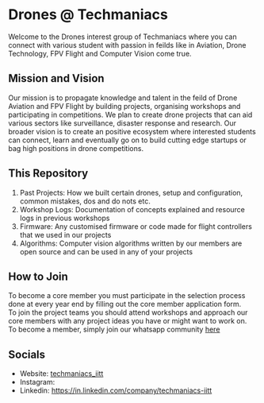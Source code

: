 # Drones @ Techmaniacs

Welcome to the Drones interest group of Techmaniacs where you can connect with various student with passion in feilds like in Aviation, Drone Technology, FPV Flight and Computer Vision come true.  

## Mission and Vision  

Our mission is to propagate knowledge and talent in the feild of Drone Aviation and FPV Flight by building projects, organising workshops and participating in competitions. We plan to create drone projects that can aid various sectors like surveillance, disaster response and research. Our broader vision is to create an positive ecosystem where interested students can connect, learn and eventually go on to build cutting edge startups or bag high positions in drone competitions.  

## This Repository  

1. Past Projects: How we built certain drones, setup and configuration, common mistakes, dos and do nots etc.
2. Workshop Logs: Documentation of concepts explained and resource logs in previous workshops
3. Firmware: Any customised firmware or code made for flight controllers that we used in our projects
4. Algorithms: Computer vision algorithms written by our members are open source and can be used in any of your projects

## How to Join  

To become a core member you must participate in the selection process done at every year end by filling out the core member application form.  
To join the project teams you should attend workshops and approach our core members with any project ideas you have or might want to work on.  
To become a member, simply join our whatsapp community [here](https://chat.whatsapp.com/CNBfMphtjRy5uMTpz5KitQ)  

## Socials  

- Website: [techmaniacs_iitt](https://techclubsiitt.netlify.app/techmaniacs)
- Instagram: <placeholder>
- Linkedin: https://in.linkedin.com/company/techmaniacs-iitt
